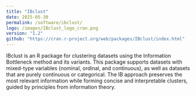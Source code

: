 ```yaml
---
title: "IBclust"
date: 2025-05-30
permalink: /software/ibclust/
logo: /images/IBclust_logo_cran.png
version: "1.2"
github: "https://cran.r-project.org/web/packages/IBclust/index.html"
---
```

IBclust is an R package for clustering datasets using the Information Bottleneck method and its variants. This package supports datasets with mixed-type variables (nominal, ordinal, and continuous), as well as datasets that are purely continuous or categorical. The IB approach preserves the most relevant information while forming concise and interpretable clusters, guided by principles from information theory.